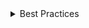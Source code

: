 <details>
<summary>
 Best Practices
</summary>

### Do

- Use on content-heavy pages that require a significant amount of scrolling to access the various sections.
- Be concise on the tab names, ideally one or two words rather than a phrase.
- When tabs have icons but not text labels, use `aria-label` to describe the tab.

### Don't

- Use a tab to open a new page or take other actions than showing content.
- Use a tab list for routed navigation in an application.

</details>
